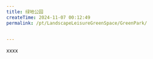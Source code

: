 ```yaml
---
title: 绿地公园
createTime: 2024-11-07 00:12:49
permalink: /pt/LandscapeLeisureGreenSpace/GreenPark/


---
```


xxxx